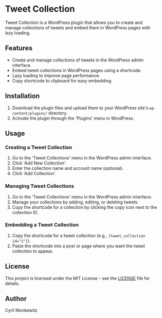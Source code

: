 # Tweet Collection

Tweet Collection is a WordPress plugin that allows you to create and manage collections of tweets and embed them in WordPress pages with lazy loading.

## Features

- Create and manage collections of tweets in the WordPress admin interface.
- Embed tweet collections in WordPress pages using a shortcode.
- Lazy loading to improve page performance.
- Copy shortcode to clipboard for easy embedding.

## Installation

1. Download the plugin files and upload them to your WordPress site's `wp-content/plugins/` directory.
2. Activate the plugin through the 'Plugins' menu in WordPress.

## Usage

### Creating a Tweet Collection

1. Go to the 'Tweet Collections' menu in the WordPress admin interface.
2. Click 'Add New Collection'.
3. Enter the collection name and account name (optional).
4. Click 'Add Collection'.

### Managing Tweet Collections

1. Go to the 'Tweet Collections' menu in the WordPress admin interface.
2. Manage your collections by adding, editing, or deleting tweets.
3. Copy the shortcode for a collection by clicking the copy icon next to the collection ID.

### Embedding a Tweet Collection

1. Copy the shortcode for a tweet collection (e.g., `[tweet_collection id="1"]`).
2. Paste the shortcode into a post or page where you want the tweet collection to appear.

## License

This project is licensed under the MIT License - see the [LICENSE](LICENSE) file for details.

## Author

Cyril Monkewitz